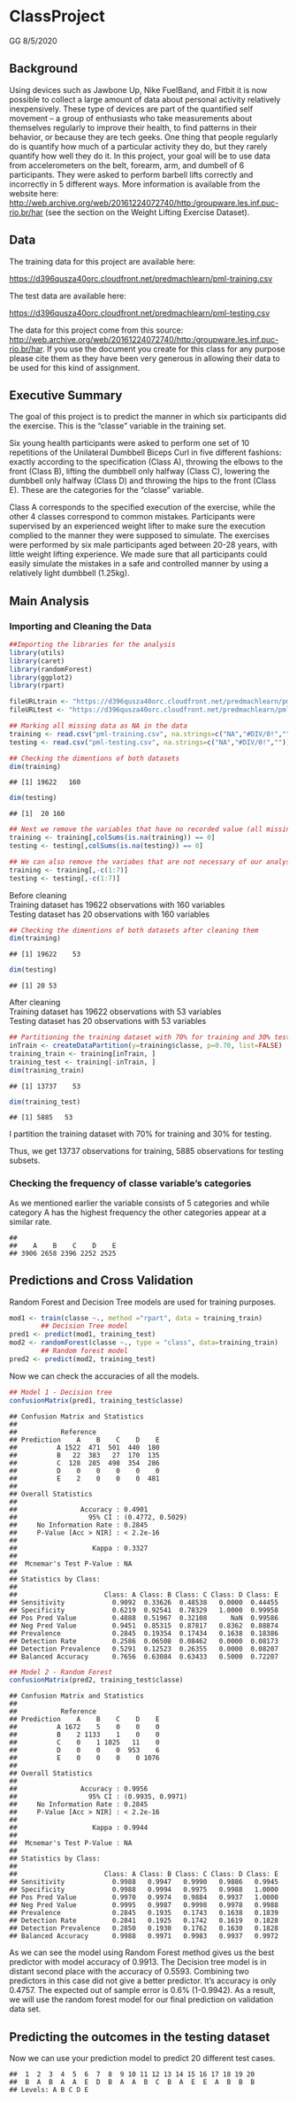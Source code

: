 ClassProject
================
GG
8/5/2020

## Background

Using devices such as Jawbone Up, Nike FuelBand, and Fitbit it is now
possible to collect a large amount of data about personal activity
relatively inexpensively. These type of devices are part of the
quantified self movement – a group of enthusiasts who take measurements
about themselves regularly to improve their health, to find patterns in
their behavior, or because they are tech geeks. One thing that people
regularly do is quantify how much of a particular activity they do, but
they rarely quantify how well they do it. In this project, your goal
will be to use data from accelerometers on the belt, forearm, arm, and
dumbell of 6 participants. They were asked to perform barbell lifts
correctly and incorrectly in 5 different ways. More information is
available from the website here:
<http://web.archive.org/web/20161224072740/http:/groupware.les.inf.puc-rio.br/har>
(see the section on the Weight Lifting Exercise Dataset).

## Data

The training data for this project are available here:

<https://d396qusza40orc.cloudfront.net/predmachlearn/pml-training.csv>

The test data are available here:

<https://d396qusza40orc.cloudfront.net/predmachlearn/pml-testing.csv>

The data for this project come from this source:
<http://web.archive.org/web/20161224072740/http:/groupware.les.inf.puc-rio.br/har>.
If you use the document you create for this class for any purpose please
cite them as they have been very generous in allowing their data to be
used for this kind of assignment.

## Executive Summary

The goal of this project is to predict the manner in which six
participants did the exercise. This is the “classe” variable in the
training set.

Six young health participants were asked to perform one set of 10
repetitions of the Unilateral Dumbbell Biceps Curl in five different
fashions: exactly according to the specification (Class A), throwing the
elbows to the front (Class B), lifting the dumbbell only halfway (Class
C), lowering the dumbbell only halfway (Class D) and throwing the hips
to the front (Class E). These are the categories for the “classe”
variable.

Class A corresponds to the specified execution of the exercise, while
the other 4 classes correspond to common mistakes. Participants were
supervised by an experienced weight lifter to make sure the execution
complied to the manner they were supposed to simulate. The exercises
were performed by six male participants aged between 20-28 years, with
little weight lifting experience. We made sure that all participants
could easily simulate the mistakes in a safe and controlled manner by
using a relatively light dumbbell (1.25kg).

## Main Analysis

### Importing and Cleaning the Data

``` r
##Importing the libraries for the analysis
library(utils)
library(caret)
library(randomForest)
library(ggplot2)
library(rpart)
```

``` r
fileURLtrain <- "https://d396qusza40orc.cloudfront.net/predmachlearn/pml-training.csv"
fileURLtest <- "https://d396qusza40orc.cloudfront.net/predmachlearn/pml-testing.csv"

## Marking all missing data as NA in the data
training <- read.csv("pml-training.csv", na.strings=c("NA","#DIV/0!","")) 
testing <- read.csv("pml-testing.csv", na.strings=c("NA","#DIV/0!","")) 

## Checking the dimentions of both datasets
dim(training)
```

    ## [1] 19622   160

``` r
dim(testing)
```

    ## [1]  20 160

``` r
## Next we remove the variables that have no recorded value (all missing)
training <- training[,colSums(is.na(training)) == 0]
testing <- testing[,colSums(is.na(testing)) == 0]

## We can also remove the variabes that are not necessary of our analysis
training <- training[,-c(1:7)]
testing <- testing[,-c(1:7)]
```

Before cleaning  
Training dataset has 19622 observations with 160 variables  
Testing dataset has 20 observations with 160 variables

``` r
## Checking the dimentions of both datasets after cleaning them
dim(training)
```

    ## [1] 19622    53

``` r
dim(testing)
```

    ## [1] 20 53

After cleaning  
Training dataset has 19622 observations with 53 variables  
Testing dataset has 20 observations with 53 variables

``` r
## Partitioning the training dataset with 70% for training and 30% testing 
inTrain <- createDataPartition(y=training$classe, p=0.70, list=FALSE)
training_train <- training[inTrain, ] 
training_test <- training[-inTrain, ]
dim(training_train)
```

    ## [1] 13737    53

``` r
dim(training_test)
```

    ## [1] 5885   53

I partition the training dataset with 70% for training and 30% for
testing.

Thus, we get 13737 observations for training, 5885 observations for
testing subsets.

### Checking the frequency of **classe** variable’s categories

As we mentioned earlier the variable consists of 5 categories and while
category A has the highest frequency the other categories appear at a
similar rate.

    ## 
    ##    A    B    C    D    E 
    ## 3906 2658 2396 2252 2525

## Predictions and Cross Validation

Random Forest and Decision Tree models are used for training purposes.

``` r
mod1 <- train(classe ~., method ="rpart", data = training_train)
        ## Decision Tree model
pred1 <- predict(mod1, training_test)
mod2 <- randomForest(classe ~., type = "class", data=training_train)
        ## Random forest model
pred2 <- predict(mod2, training_test)
```

Now we can check the accuracies of all the models.

``` r
## Model 1 - Decision tree 
confusionMatrix(pred1, training_test$classe)
```

    ## Confusion Matrix and Statistics
    ## 
    ##           Reference
    ## Prediction    A    B    C    D    E
    ##          A 1522  471  501  440  180
    ##          B   22  383   27  170  135
    ##          C  128  285  498  354  286
    ##          D    0    0    0    0    0
    ##          E    2    0    0    0  481
    ## 
    ## Overall Statistics
    ##                                           
    ##                Accuracy : 0.4901          
    ##                  95% CI : (0.4772, 0.5029)
    ##     No Information Rate : 0.2845          
    ##     P-Value [Acc > NIR] : < 2.2e-16       
    ##                                           
    ##                   Kappa : 0.3327          
    ##                                           
    ##  Mcnemar's Test P-Value : NA              
    ## 
    ## Statistics by Class:
    ## 
    ##                      Class: A Class: B Class: C Class: D Class: E
    ## Sensitivity            0.9092  0.33626  0.48538   0.0000  0.44455
    ## Specificity            0.6219  0.92541  0.78329   1.0000  0.99958
    ## Pos Pred Value         0.4888  0.51967  0.32108      NaN  0.99586
    ## Neg Pred Value         0.9451  0.85315  0.87817   0.8362  0.88874
    ## Prevalence             0.2845  0.19354  0.17434   0.1638  0.18386
    ## Detection Rate         0.2586  0.06508  0.08462   0.0000  0.08173
    ## Detection Prevalence   0.5291  0.12523  0.26355   0.0000  0.08207
    ## Balanced Accuracy      0.7656  0.63084  0.63433   0.5000  0.72207

``` r
## Model 2 - Random Forest 
confusionMatrix(pred2, training_test$classe)
```

    ## Confusion Matrix and Statistics
    ## 
    ##           Reference
    ## Prediction    A    B    C    D    E
    ##          A 1672    5    0    0    0
    ##          B    2 1133    1    0    0
    ##          C    0    1 1025   11    0
    ##          D    0    0    0  953    6
    ##          E    0    0    0    0 1076
    ## 
    ## Overall Statistics
    ##                                           
    ##                Accuracy : 0.9956          
    ##                  95% CI : (0.9935, 0.9971)
    ##     No Information Rate : 0.2845          
    ##     P-Value [Acc > NIR] : < 2.2e-16       
    ##                                           
    ##                   Kappa : 0.9944          
    ##                                           
    ##  Mcnemar's Test P-Value : NA              
    ## 
    ## Statistics by Class:
    ## 
    ##                      Class: A Class: B Class: C Class: D Class: E
    ## Sensitivity            0.9988   0.9947   0.9990   0.9886   0.9945
    ## Specificity            0.9988   0.9994   0.9975   0.9988   1.0000
    ## Pos Pred Value         0.9970   0.9974   0.9884   0.9937   1.0000
    ## Neg Pred Value         0.9995   0.9987   0.9998   0.9978   0.9988
    ## Prevalence             0.2845   0.1935   0.1743   0.1638   0.1839
    ## Detection Rate         0.2841   0.1925   0.1742   0.1619   0.1828
    ## Detection Prevalence   0.2850   0.1930   0.1762   0.1630   0.1828
    ## Balanced Accuracy      0.9988   0.9971   0.9983   0.9937   0.9972

As we can see the model using Random Forest method gives us the best
predictor with model accuracy of 0.9913. The Decision tree model is in
distant second place with the accuracy of 0.5593. Combining two
predictors in this case did not give a better predictor. It’s accuracy
is only 0.4757. The expected out of sample error is 0.6% (1-0.9942). As
a result, we will use the random forest model for our final prediction
on validation data set.

## Predicting the outcomes in the **testing** dataset

Now we can use your prediction model to predict 20 different test cases.

    ##  1  2  3  4  5  6  7  8  9 10 11 12 13 14 15 16 17 18 19 20 
    ##  B  A  B  A  A  E  D  B  A  A  B  C  B  A  E  E  A  B  B  B 
    ## Levels: A B C D E
